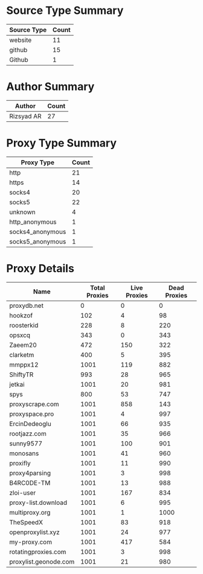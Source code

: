 # Source Type Summary

| Source Type | Count |
|-------------|-------|
| website | 11 |
| github | 15 |
| Github | 1 |


# Author Summary

| Author | Count |
|--------|-------|
| Rizsyad AR | 27 |


# Proxy Type Summary

| Proxy Type | Count |
|------------|-------|
| http | 21 |
| https | 14 |
| socks4 | 20 |
| socks5 | 22 |
| unknown | 4 |
| http_anonymous | 1 |
| socks4_anonymous | 1 |
| socks5_anonymous | 1 |


# Proxy Details

| Name | Total Proxies | Live Proxies | Dead Proxies |
|------|---------------|--------------|---------------|
| proxydb.net | 0 | 0 | 0 |
| hookzof | 102 | 4 | 98 |
| roosterkid | 228 | 8 | 220 |
| opsxcq | 343 | 0 | 343 |
| Zaeem20 | 472 | 150 | 322 |
| clarketm | 400 | 5 | 395 |
| mmppx12 | 1001 | 119 | 882 |
| ShiftyTR | 993 | 28 | 965 |
| jetkai | 1001 | 20 | 981 |
| spys | 800 | 53 | 747 |
| proxyscrape.com | 1001 | 858 | 143 |
| proxyspace.pro | 1001 | 4 | 997 |
| ErcinDedeoglu | 1001 | 66 | 935 |
| rootjazz.com | 1001 | 35 | 966 |
| sunny9577 | 1001 | 100 | 901 |
| monosans | 1001 | 41 | 960 |
| proxifly | 1001 | 11 | 990 |
| proxy4parsing | 1001 | 3 | 998 |
| B4RC0DE-TM | 1001 | 13 | 988 |
| zloi-user | 1001 | 167 | 834 |
| proxy-list.download | 1001 | 6 | 995 |
| multiproxy.org | 1001 | 1 | 1000 |
| TheSpeedX | 1001 | 83 | 918 |
| openproxylist.xyz | 1001 | 24 | 977 |
| my-proxy.com | 1001 | 417 | 584 |
| rotatingproxies.com | 1001 | 3 | 998 |
| proxylist.geonode.com | 1001 | 21 | 980 |
